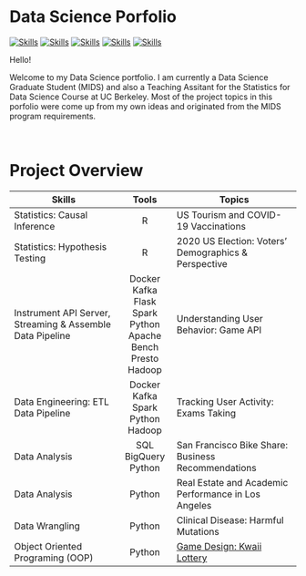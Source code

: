 # Data Science Porfolio

<!-- buttons -->

[![Skills](https://img.shields.io/badge/-Python-green?style=for-the-badge)](#Skills)
[![Skills](https://img.shields.io/badge/-R-yellowgreen?style=for-the-badge)](#Skills)
[![Skills](https://img.shields.io/badge/-MATLAB-yellow?style=for-the-badge)](#Skills)
[![Skills](https://img.shields.io/badge/-SQL-orange?style=for-the-badge)](#Skills)
[![Skills](https://img.shields.io/badge/-Bash-red?style=for-the-badge)](#Skills)

<!--Colors: brightgreengreenyellowgreenyelloworangeredbluelightgrey
successimportantcriticalinformationalinactive
bluevioletff69b49cf-->

Hello!

Welcome to my Data Science portfolio. I am currently a Data Science Graduate Student (MIDS) and also a Teaching Assitant for the Statistics for Data Science Course at UC Berkeley. Most of the project topics in this porfolio were come up from my own ideas and originated from the MIDS program requirements.  

<br>

# Project Overview

|                              **Skills**                             |                                            **Tools**                                          |                           **Topics**                          |
|---------------------------------------------------------------------|:---------------------------------------------------------------------------------------------:|---------------------------------------------------------------|
|                    Statistics:   Causal Inference                   |                                                R                                              |             US Tourism   and COVID-19 Vaccinations            |
|                   Statistics:   Hypothesis Testing                  |                                                R                                              |     2020 US   Election: Voters’ Demographics & Perspective    |
|     Instrument API   Server, Streaming & Assemble Data Pipeline     |     Docker<br>Kafka<br>Flask<br>Spark<br>Python<br>Apache Bench<br>Presto<br>Hadoop           |             Understanding   User Behavior: Game API           |
|                 Data Engineering:   ETL Data Pipeline               |                        Docker<br>Kafka<br>Spark<br>Python<br>Hadoop                           |             Tracking User   Activity: Exams Taking            |
|                             Data Analysis                           |                                   SQL<br>BigQuery<br>Python                                   |      San Francisco   Bike Share: Business Recommendations     |
|                             Data Analysis                           |                                             Python                                            |      Real Estate and   Academic Performance in Los Angeles    |
|                           Data   Wrangling                          |                                             Python                                            |              Clinical Disease:   Harmful Mutations            |
|                  Object Oriented   Programing (OOP)                 |                                             Python                                            |                  [Game Design:   Kwaii Lottery](https://github.com/latuyetmai/mla-folio/tree/projects/OOP_Python_Game_Kawaii_Lottery)                 |
